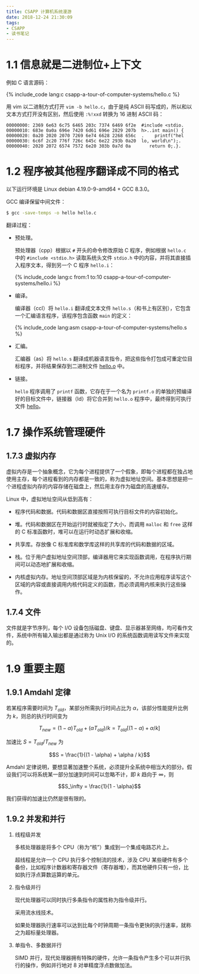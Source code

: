 ```yaml
---
title: CSAPP 计算机系统漫游
date: 2018-12-24 21:30:09
tags:
- CSAPP
- 读书笔记
---
```


# 1.1 信息就是二进制位+上下文

例如 C 语言源码：

{% include_code lang:c csapp-a-tour-of-computer-systems/hello.c %}

用 vim 以二进制方式打开 `vim -b hello.c`，由于是纯 ASCII 码写成的，所以和以文本方式打开没有区别，然后使用 `:%!xxd` 转换为 16 进制 ASCII 码：

```
00000000: 2369 6e63 6c75 6465 203c 7374 6469 6f2e  #include <stdio.
00000010: 683e 0a0a 696e 7420 6d61 696e 2829 207b  h>..int main() {
00000020: 0a20 2020 2070 7269 6e74 6628 2268 656c  .    printf("hel
00000030: 6c6f 2c20 776f 726c 645c 6e22 293b 0a20  lo, world\n");. 
00000040: 2020 2072 6574 7572 6e20 303b 0a7d 0a       return 0;.}.
```

# 1.2 程序被其他程序翻译成不同的格式

以下运行环境是 Linux debian 4.19.0-9-amd64 + GCC 8.3.0。

GCC 编译保留中间文件：

```sh
$ gcc -save-temps -o hello hello.c
```

翻译过程：

- 预处理。

  预处理器（cpp）根据以 `#` 开头的命令修改原始 C 程序，例如根据 `hello.c` 中的 `#include <stdio.h>` 读取系统头文件 `stdio.h` 中的内容，并将其直接插入程序文本，得到另一个 C 程序 `hello.i`：

  {% include_code lang:c from:1 to:10 csapp-a-tour-of-computer-systems/hello.i %}

- 编译。

  编译器（ccl）将 `hello.i` 翻译成文本文件 `hello.s`（和书上有区别），它包含一个汇编语言程序，该程序包含函数 `main` 的定义：

  {% include_code lang:asm csapp-a-tour-of-computer-systems/hello.s %}

- 汇编。

  汇编器（as）将 `hello.s` 翻译成机器语言指令，把这些指令打包成可重定位目标程序，并将结果保存到二进制文件 [hello.o](/downloads/code/csapp-a-tour-of-computer-systems/hello.o) 中。

- 链接。

  `hello` 程序调用了 `printf` 函数，它存在于一个名为 `printf.o` 的单独的预编译好的目标文件中，链接器（ld）将它合并到 `hello.o` 程序中，最终得到可执行文件 [hello](/downloads/code/csapp-a-tour-of-computer-systems/hello)。

# 1.7 操作系统管理硬件

## 1.7.3 虚拟内存

虚拟内存是一个抽象概念，它为每个进程提供了一个假象，即每个进程都在独占地使用主存，每个进程看到的内存都是一致的，称为虚拟地址空间。基本思想是把一个进程虚拟内存的内容存储在磁盘上，然后用主存作为磁盘的高速缓存。

Linux 中，虚拟地址空间从低到高有：

- 程序代码和数据。代码和数据区直接按照可执行目标文件的内容初始化。

- 堆。代码和数据区在开始运行时就被指定了大小，而调用 `malloc` 和 `free` 这样的 C 标准函数时，堆可以在运行时动态扩展和收缩。

- 共享库。存放像 C 标准库和数学库这样的共享库的代码和数据的区域。

- 栈。位于用户虚拟地址空间顶部，编译器用它来实现函数调用，在程序执行期间可以动态地扩展和收缩。

- 内核虚拟内存。地址空间顶部区域是为内核保留的，不允许应用程序读写这个区域的内容或直接调用内核代码定义的函数，而必须调用内核来执行这些操作。

## 1.7.4 文件

文件就是字节序列，每个 I/O 设备包括磁盘、键盘、显示器甚至网络，均可看作文件，系统中所有输入输出都是通过称为 Unix I/O 的系统函数调用读写文件来实现的。

# 1.9 重要主题

## 1.9.1 Amdahl 定律

若某程序需要时间为 $T_{old}$，某部分所需执行时间占比为 $\alpha$，该部分性能提升比例为 $k$，则总的执行时间变为

$$T_{new} = (1 - \alpha)T_{old} + (\alpha T_{old}) / k = T_{old}[(1 - \alpha) + \alpha / k]$$

加速比 $S = T_{old} / T_{new}$ 为

$$S = \frac{1}{(1 - \alpha) + \alpha / k}$$

Amdahl 定律说明，要想显著加速整个系统，必须提升全系统中相当大的部分。假设我们可以将系统某一部分加速到时间可以忽略不计，即 $k$ 趋向于 $\infty$，则

$$S_\infty = \frac{1}{1 - \alpha}$$

我们获得的加速比仍然是很有限的。

## 1.9.2 并发和并行

1. 线程级并发

   多核处理器是将多个 CPU（称为“核”）集成到一个集成电路芯片上。

   超线程是允许一个 CPU 执行多个控制流的技术，涉及 CPU 某些硬件有多个备份，比如程序计数器和寄存器文件（寄存器堆），而其他硬件只有一份，比如执行浮点算数运算的单元。

2. 指令级并行

   现代处理器可以同时执行多条指令的属性称为指令级并行。

   采用流水线技术。

   如果处理器执行速率可以达到比每个时钟周期一条指令更快的执行速率，就称之为超标量处理器。

3. 单指令、多数据并行

   SIMD 并行，现代处理器拥有特殊的硬件，允许一条指令产生多个可以并行执行的操作，例如并行地对 8 对单精度浮点数做加法。
